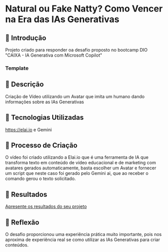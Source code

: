 # Natural ou Fake Natty? Como Vencer na Era das IAs Generativas

## 🚀 Introdução

Projeto criado para responder oa desafio proposto no bootcamp DIO "CAIXA - IA Generativa com Microsoft Copilot"

### Template

## 📒 Descrição
Criação de Vídeo utilizando um Avatar que imita um humano dando informações sobre as IAs Generativas

## 🤖 Tecnologias Utilizadas
https://elai.io e Gemini

## 🧐 Processo de Criação
O vídeo foi criado utilizando a Elai.io que é uma ferramenta de IA que transforma texto em conteúdo de vídeo educacional e de marketing com avatares gerados automaticamente, basta escolher um Avatar e fornecer um script que neste caso foi gerado pelo Gemini ai, que ao receber o comando gerou o texto solicitado.

## 🚀 Resultados
[Apresente os resultados do seu projeto](https://app.elai.io/preview/67810c865986bdad5c6499aa)

## 💭 Reflexão
O desafio proporcionou uma experiência prática muito importante, pois nos aproxima de experiência real se como utilizar as IAs Generativas para criar conteúdos.

